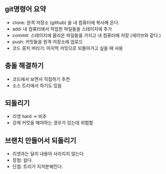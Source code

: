 ## git명령어 요약
- clone: 원격 저장소 (github) 을 내 컴퓨터에 복사해 온다.
- add: 내 컴퓨터에서 작업한 파일들을 스테이지에 추가
- commit: 스테이지에 올라온 파일들을 가지고 내 컴퓨터에 저장 (세이브와 같다.)
- push: 커밋들을 원격 저장소에 업로드
- 코드 뭉치 버리기: 마지막 커밋으로 되돌아가고 싶을 때 사용


## 충돌 해결하기
- 코드에서 보면서 직접하기 추천
- 소스 트리에서 하기도 있음

## 되돌리기
- 리셋 hard -> 비추
- 강제 커밋을 해야하는 경우가 있는데 위험함


## 브랜치 만들어서 되돌리기
- 리셋과는 달리 내용아 사라지지 않는다
- 장점: 쉽다.
- 단점: 트리가 지저분해진다.